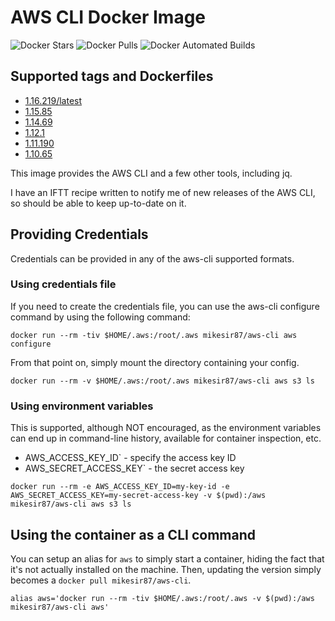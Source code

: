 # AWS CLI Docker Image

![Docker Stars](https://img.shields.io/docker/stars/mikesir87/aws-cli.svg)
![Docker Pulls](https://img.shields.io/docker/pulls/mikesir87/aws-cli.svg)
![Docker Automated Builds](http://img.shields.io/docker/automated/mikesir87/aws-cli.svg)

## Supported tags and Dockerfiles

- [1.16.219/latest](https://github.com/mikesir87/aws-cli-docker/blob/1.16.219/Dockerfile)
- [1.15.85](https://github.com/mikesir87/aws-cli-docker/blob/1.15.85/Dockerfile)
- [1.14.69](https://github.com/mikesir87/aws-cli-docker/blob/1.14.69/Dockerfile)
- [1.12.1](https://github.com/mikesir87/aws-cli-docker/blob/1.12.1/Dockerfile)
- [1.11.190](https://github.com/mikesir87/aws-cli-docker/blob/1.11.190/Dockerfile) 
- [1.10.65](https://github.com/mikesir87/aws-cli-docker/blob/1.10.65/Dockerfile)

This image provides the AWS CLI and a few other tools, including jq.

I have an IFTT recipe written to notify me of new releases of the AWS CLI, so should be able to keep up-to-date on it.

## Providing Credentials

Credentials can be provided in any of the aws-cli supported formats.

### Using credentials file

If you need to create the credentials file, you can use the aws-cli configure command by using the following command:

```
docker run --rm -tiv $HOME/.aws:/root/.aws mikesir87/aws-cli aws configure
```

From that point on, simply mount the directory containing your config.

```
docker run --rm -v $HOME/.aws:/root/.aws mikesir87/aws-cli aws s3 ls
```

### Using environment variables

This is supported, although NOT encouraged, as the environment variables can end up in command-line history, available for container inspection, etc.

- AWS_ACCESS_KEY_ID` - specify the access key ID
- AWS_SECRET_ACCESS_KEY` - the secret access key

```
docker run --rm -e AWS_ACCESS_KEY_ID=my-key-id -e AWS_SECRET_ACCESS_KEY=my-secret-access-key -v $(pwd):/aws mikesir87/aws-cli aws s3 ls 
```

## Using the container as a CLI command

You can setup an alias for `aws` to simply start a container, hiding the fact that it's not actually installed on the machine. Then, updating the version simply becomes a `docker pull mikesir87/aws-cli`.

```
alias aws='docker run --rm -tiv $HOME/.aws:/root/.aws -v $(pwd):/aws mikesir87/aws-cli aws'
```

